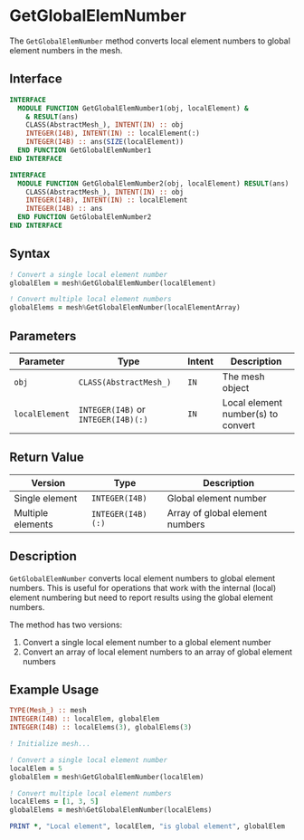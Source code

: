 # GetGlobalElemNumber

The `GetGlobalElemNumber` method converts local element numbers to global element numbers in the mesh.

## Interface

```fortran
INTERFACE
  MODULE FUNCTION GetGlobalElemNumber1(obj, localElement) &
    & RESULT(ans)
    CLASS(AbstractMesh_), INTENT(IN) :: obj
    INTEGER(I4B), INTENT(IN) :: localElement(:)
    INTEGER(I4B) :: ans(SIZE(localElement))
  END FUNCTION GetGlobalElemNumber1
END INTERFACE

INTERFACE
  MODULE FUNCTION GetGlobalElemNumber2(obj, localElement) RESULT(ans)
    CLASS(AbstractMesh_), INTENT(IN) :: obj
    INTEGER(I4B), INTENT(IN) :: localElement
    INTEGER(I4B) :: ans
  END FUNCTION GetGlobalElemNumber2
END INTERFACE
```

## Syntax

```fortran
! Convert a single local element number
globalElem = mesh%GetGlobalElemNumber(localElement)

! Convert multiple local element numbers
globalElems = mesh%GetGlobalElemNumber(localElementArray)
```

## Parameters

| Parameter      | Type                                | Intent | Description                        |
| -------------- | ----------------------------------- | ------ | ---------------------------------- |
| `obj`          | `CLASS(AbstractMesh_)`              | `IN`   | The mesh object                    |
| `localElement` | `INTEGER(I4B)` or `INTEGER(I4B)(:)` | `IN`   | Local element number(s) to convert |

## Return Value

| Version           | Type              | Description                     |
| ----------------- | ----------------- | ------------------------------- |
| Single element    | `INTEGER(I4B)`    | Global element number           |
| Multiple elements | `INTEGER(I4B)(:)` | Array of global element numbers |

## Description

`GetGlobalElemNumber` converts local element numbers to global element numbers. This is useful for operations that work with the internal (local) element numbering but need to report results using the global element numbers.

The method has two versions:

1. Convert a single local element number to a global element number
2. Convert an array of local element numbers to an array of global element numbers

## Example Usage

```fortran
TYPE(Mesh_) :: mesh
INTEGER(I4B) :: localElem, globalElem
INTEGER(I4B) :: localElems(3), globalElems(3)

! Initialize mesh...

! Convert a single local element number
localElem = 5
globalElem = mesh%GetGlobalElemNumber(localElem)

! Convert multiple local element numbers
localElems = [1, 3, 5]
globalElems = mesh%GetGlobalElemNumber(localElems)

PRINT *, "Local element", localElem, "is global element", globalElem
```
